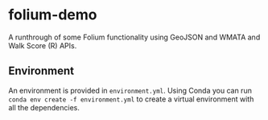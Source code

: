 # folium-demo

A runthrough of some Folium functionality using GeoJSON and WMATA and Walk Score (R) APIs.

## Environment

An environment is provided in `environment.yml`. Using Conda you can run `conda env create -f environment.yml` to create a virtual environment with all the dependencies.
